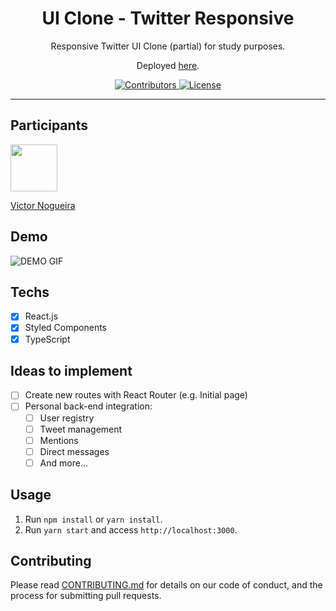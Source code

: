 <h1 align="center">
UI Clone - Twitter Responsive
</h1>

<p align="center">Responsive Twitter UI Clone (partial) for study purposes.</p>
<p align="center">Deployed <a href="https://vmnog-twitter.netlify.app/">here</a>.</p>

<p align="center">
  <a href="https://github.com/vmnog/twitter/graphs/contributors">
    <img src="https://img.shields.io/github/contributors/vmnog/twitter?color=%236633cc&logoColor=%236633cc&style=flat" alt="Contributors">
  </a>
  <a href="https://opensource.org/licenses/MIT">
    <img src="https://img.shields.io/github/license/vmnog/twitter?color=%236633cc&logo=mit" alt="License">
  </a>
</p>

<hr>

## Participants

[<img src="https://avatars2.githubusercontent.com/u/43258815?s=460&u=deea853f1d07ff910c9bc9ac93e9b10a4b88bf50&v=4" width="75px;"/>](https://github.com/vmnog)

[Victor Nogueira](https://github.com/vmnog)

## Demo

![DEMO GIF](./assets/twitter-demo.gif?raw=true 'Demo GIF')

## Techs

- [x] React.js
- [x] Styled Components
- [x] TypeScript

## Ideas to implement

- [ ] Create new routes with React Router (e.g. Initial page)
- [ ] Personal back-end integration:
  - [ ] User registry
  - [ ] Tweet management
  - [ ] Mentions
  - [ ] Direct messages
  - [ ] And more...

## Usage

1. Run `npm install` or `yarn install`.<br />
2. Run `yarn start` and access `http://localhost:3000`.<br />

## Contributing

Please read [CONTRIBUTING.md](CONTRIBUTING.md) for details on our code of conduct, and the process for submitting pull requests.
